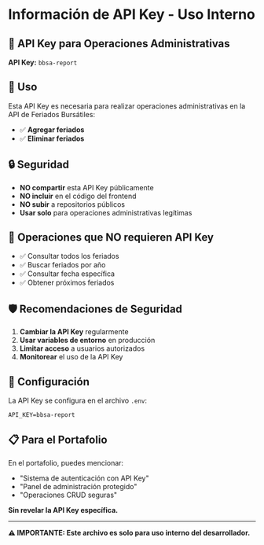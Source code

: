 # Información de API Key - Uso Interno

## 🔑 API Key para Operaciones Administrativas

**API Key:** `bbsa-report`

## 📝 Uso

Esta API Key es necesaria para realizar operaciones administrativas en la API de Feriados Bursátiles:

- ✅ **Agregar feriados**
- ✅ **Eliminar feriados**

## 🔒 Seguridad

- **NO compartir** esta API Key públicamente
- **NO incluir** en el código del frontend
- **NO subir** a repositorios públicos
- **Usar solo** para operaciones administrativas legítimas

## 🎯 Operaciones que NO requieren API Key

- ✅ Consultar todos los feriados
- ✅ Buscar feriados por año
- ✅ Consultar fecha específica
- ✅ Obtener próximos feriados

## 🛡️ Recomendaciones de Seguridad

1. **Cambiar la API Key** regularmente
2. **Usar variables de entorno** en producción
3. **Limitar acceso** a usuarios autorizados
4. **Monitorear** el uso de la API Key

## 🔧 Configuración

La API Key se configura en el archivo `.env`:

```env
API_KEY=bbsa-report
```

## 📋 Para el Portafolio

En el portafolio, puedes mencionar:
- "Sistema de autenticación con API Key"
- "Panel de administración protegido"
- "Operaciones CRUD seguras"

**Sin revelar la API Key específica.**

---

**⚠️ IMPORTANTE: Este archivo es solo para uso interno del desarrollador.** 